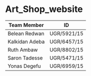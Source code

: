 # Art_Shop_website
| Team Member         | ID           |
|---------------------|--------------|
| Belean Redwan       | UGR/5921/15 |
| Kalkidan Adeba      | UGR/6457/15 |
| Ruth Ambaw          | UGR/8802/15 |
| Saron Tadesse       | UGR/5471/15 |
| Yonas Degefu        | UGR/6959/15 |

